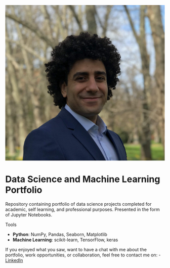
[![LICENSE](/images/profile.jpeg)](https://raw.githubusercontent.com/mmistakes/minimal-mistakes/master/LICENSE)


# Data Science and Machine Learning Portfolio
Repository containing portfolio of data science projects completed for academic, self learning, and professional purposes. Presented in the form of Jupyter Notebooks.

Tools
  - **Python**: NumPy, Pandas, Seaborn, Matplotlib
  - **Machine Learning**: scikit-learn, TensorFlow, keras







  If you enjoyed what you saw, want to have a chat with me about the portfolio, work opportunities, or collaboration, feel free to contact me on:
    - [LinkedIn](https://www.linkedin.com/in/pseweiha/)
